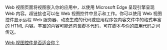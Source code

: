 ﻿Web 视图页面将视图嵌入你的应用中，以使用 Microsoft Edge 呈现引擎呈现 Web 内容。超链接也可以在 Web 视图控件中显示和工作。你可以使用 Web 视图控件显示远程 Web 服务器、动态生成的代码或应用程序包内容文件中的格式丰富的 HTML 内容。丰富的内容可能还包含脚本代码，可在脚本与你的应用代码之间传送。

[Web 视图控件是否适合你？](https://docs.microsoft.com/windows/uwp/design/controls-and-patterns/web-view)
